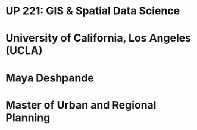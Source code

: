 # UP 221: GIS & Spatial Data Science
# University of California, Los Angeles (UCLA)

# Maya Deshpande
# Master of Urban and Regional Planning
